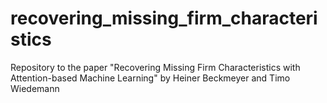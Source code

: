 # recovering_missing_firm_characteristics
Repository to the paper "Recovering Missing Firm Characteristics with Attention-based Machine Learning" by Heiner Beckmeyer and Timo Wiedemann
